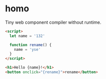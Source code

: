 # homo

Tiny web component compiler without runtime.

```html
<script>
  let name = '132'

  function rename() {
    name = 'yse'
  }
</script>

<h1>Hello {name}!</h1>
<button onclick="{rename}">rename</button>
```
